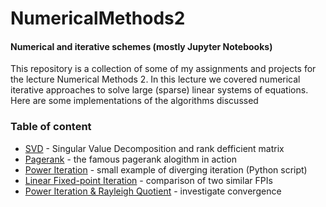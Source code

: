 # NumericalMethods2
#### Numerical and iterative schemes (mostly Jupyter Notebooks)
This repository is a collection of some of my assignments and projects for the lecture Numerical Methods 2. 
In this lecture we covered numerical iterative approaches to solve large (sparse) linear systems of equations. 
Here are some implementations of the algorithms discussed

### Table of content
* [SVD](./SVD.ipynb) - Singular Value Decomposition and rank defficient matrix
* [Pagerank](./pagerank.ipynb) - the famous pagerank alogithm in action
* [Power Iteration](./poweriteration.py) - small example of diverging iteration (Python script)
* [Linear Fixed-point Iteration](./LinearFixedPointIteration.ipynb) - comparison of two similar FPIs
* [Power Iteration & Rayleigh Quotient](./power_iteration+rayleigh_quotient.ipynb) - investigate convergence
